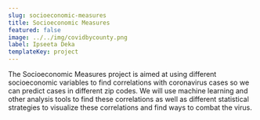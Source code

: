 ```yaml
---
slug: socioeconomic-measures
title: Socioeconomic Measures
featured: false
image: ../../img/covidbycounty.png
label: Ipseeta Deka
templateKey: project
---
```

The Socioeconomic Measures project is aimed at using different socioeconomic variables to find correlations with coronavirus cases so we can predict cases in different zip codes. We will use machine learning and other analysis tools to find these correlations as well as different statistical strategies to visualize these correlations and find ways to combat the virus.